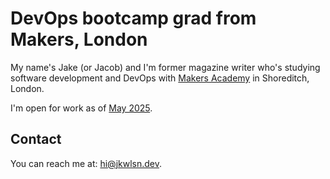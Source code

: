 # DevOps bootcamp grad from Makers, London

My name's Jake (or Jacob) and I'm former magazine writer who's studying software development and DevOps with [Makers Academy](https://github.com/makersacademy) in Shoreditch, London.

I'm open for work as of [May 2025](https://calendar.google.com/calendar/u/0/r/eventedit?text=Time+to+hire+Jacob+Wilson&dates=20250514T000000Z/20250515T000000Z&details=%3Ch2%3EJacob+Wilson+has+graduated+from+Makers+London%20%3C/h2%3E%3Cul%3E%3Cli%3EVirtual%20backgrounds!%3C/li%3E%20%3Cli%3ESilly%20stories!%3C/li%3E%3Cli%3ESnacks!%3C/li%3E%20%3C/ul%3E%3Cp%3EYou%20can%20message%20him%20%20%3Ca%20href=%22mailto:hello@jacobcharleswilson.com%3C/a%3E%3C/p%3E
).

## Contact

You can reach me at: [hi@jkwlsn.dev](mailto:hi@jkwlsn.dev).

